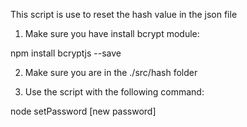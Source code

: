 This script is use to reset the hash value in the json file

1. Make sure you have install bcrypt module:

npm install bcryptjs --save

2. Make sure you are in the ./src/hash folder

3. Use the script with the following command:

node setPassword [new password]
